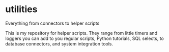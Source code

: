 # utilities
Everything from connectors to helper scripts

This is my repository for helper scripts. They range from little timers and loggers you can add to you regular scripts, Python tutorials, SQL selects, to database connectors, and system integration tools.
